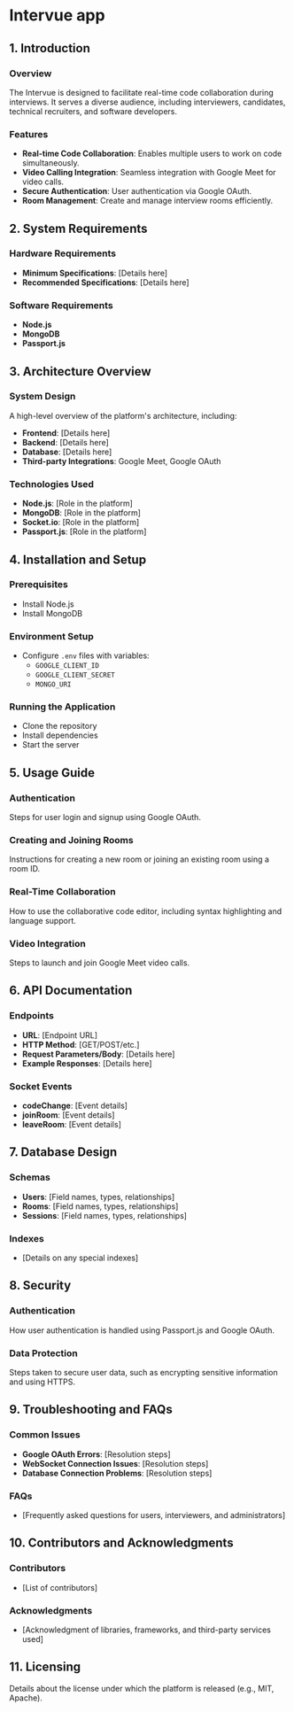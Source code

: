 # Intervue app
## 1. Introduction
### Overview
The Intervue is designed to facilitate real-time code collaboration during interviews. It serves a diverse audience, including interviewers, candidates, technical recruiters, and software developers.

### Features
- **Real-time Code Collaboration**: Enables multiple users to work on code simultaneously.
- **Video Calling Integration**: Seamless integration with Google Meet for video calls.
- **Secure Authentication**: User authentication via Google OAuth.
- **Room Management**: Create and manage interview rooms efficiently.
## 2. System Requirements
### Hardware Requirements
- **Minimum Specifications**: [Details here]
- **Recommended Specifications**: [Details here]
### Software Requirements
- **Node.js**
- **MongoDB**
- **Passport.js**
## 3. Architecture Overview
### System Design
A high-level overview of the platform's architecture, including:

- **Frontend**: [Details here]
- **Backend**: [Details here]
- **Database**: [Details here]
- **Third-party Integrations**: Google Meet, Google OAuth
### Technologies Used
- **Node.js**: [Role in the platform]
- **MongoDB**: [Role in the platform]
- **Socket.io**: [Role in the platform]
- **Passport.js**: [Role in the platform]
## 4. Installation and Setup
### Prerequisites
- Install Node.js
- Install MongoDB
### Environment Setup
- Configure `.env`  files with variables:
    - `GOOGLE_CLIENT_ID` 
    - `GOOGLE_CLIENT_SECRET` 
    - `MONGO_URI` 
### Running the Application
- Clone the repository
- Install dependencies
- Start the server
## 5. Usage Guide
### Authentication
Steps for user login and signup using Google OAuth.

### Creating and Joining Rooms
Instructions for creating a new room or joining an existing room using a room ID.

### Real-Time Collaboration
How to use the collaborative code editor, including syntax highlighting and language support.

### Video Integration
Steps to launch and join Google Meet video calls.

## 6. API Documentation
### Endpoints
- **URL**: [Endpoint URL]
- **HTTP Method**: [GET/POST/etc.]
- **Request Parameters/Body**: [Details here]
- **Example Responses**: [Details here]
### Socket Events
- **codeChange**: [Event details]
- **joinRoom**: [Event details]
- **leaveRoom**: [Event details]
## 7. Database Design
### Schemas
- **Users**: [Field names, types, relationships]
- **Rooms**: [Field names, types, relationships]
- **Sessions**: [Field names, types, relationships]
### Indexes
- [Details on any special indexes]
## 8. Security
### Authentication
How user authentication is handled using Passport.js and Google OAuth.

### Data Protection
Steps taken to secure user data, such as encrypting sensitive information and using HTTPS.

## 9. Troubleshooting and FAQs
### Common Issues
- **Google OAuth Errors**: [Resolution steps]
- **WebSocket Connection Issues**: [Resolution steps]
- **Database Connection Problems**: [Resolution steps]
### FAQs
- [Frequently asked questions for users, interviewers, and administrators]
## 10. Contributors and Acknowledgments
### Contributors
- [List of contributors]
### Acknowledgments
- [Acknowledgment of libraries, frameworks, and third-party services used]
## 11. Licensing
Details about the license under which the platform is released (e.g., MIT, Apache).



